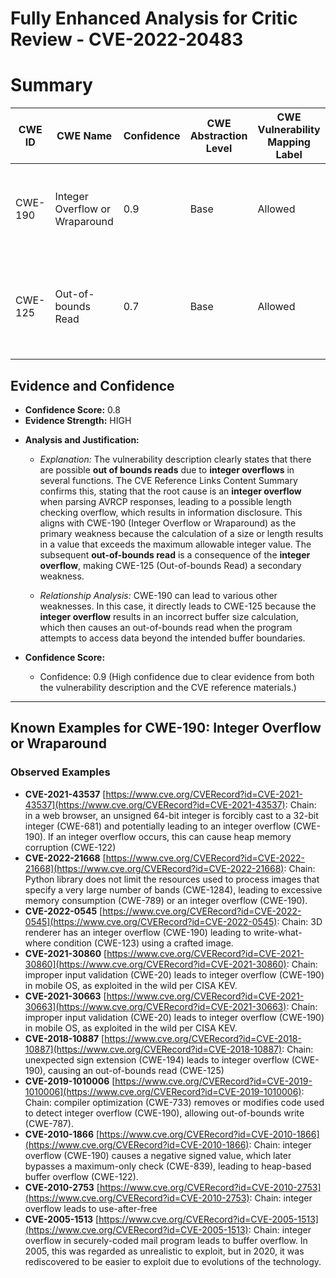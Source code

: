 # Fully Enhanced Analysis for Critic Review - CVE-2022-20483

# Summary
| CWE ID | CWE Name | Confidence | CWE Abstraction Level | CWE Vulnerability Mapping Label | CWE-Vulnerability Mapping Notes |
|---|---|---|---|---|---|
| CWE-190 | Integer Overflow or Wraparound | 0.9 | Base | Allowed | Primary CWE. The **integer overflow** is the root cause of the vulnerability. |
| CWE-125 | Out-of-bounds Read | 0.7 | Base | Allowed | Secondary CWE. The **out-of-bounds read** is a direct consequence of the integer overflow. |

## Evidence and Confidence

*   **Confidence Score:** 0.8
*   **Evidence Strength:** HIGH

- **Analysis and Justification:**  
  - *Explanation:* The vulnerability description clearly states that there are possible **out of bounds reads** due to **integer overflows** in several functions. The CVE Reference Links Content Summary confirms this, stating that the root cause is an **integer overflow** when parsing AVRCP responses, leading to a possible length checking overflow, which results in information disclosure. This aligns with CWE-190 (Integer Overflow or Wraparound) as the primary weakness because the calculation of a size or length results in a value that exceeds the maximum allowable integer value. The subsequent **out-of-bounds read** is a consequence of the **integer overflow**, making CWE-125 (Out-of-bounds Read) a secondary weakness.
  
  - *Relationship Analysis:* CWE-190 can lead to various other weaknesses. In this case, it directly leads to CWE-125 because the **integer overflow** results in an incorrect buffer size calculation, which then causes an out-of-bounds read when the program attempts to access data beyond the intended buffer boundaries.

- **Confidence Score:**  
  - Confidence: 0.9 (High confidence due to clear evidence from both the vulnerability description and the CVE reference materials.)

---



## Known Examples for CWE-190: Integer Overflow or Wraparound
### Observed Examples
- **CVE-2021-43537** [https://www.cve.org/CVERecord?id=CVE-2021-43537](https://www.cve.org/CVERecord?id=CVE-2021-43537): Chain: in a web browser, an unsigned 64-bit integer is forcibly cast to a 32-bit integer (CWE-681) and potentially leading to an integer overflow (CWE-190). If an integer overflow occurs, this can cause heap memory corruption (CWE-122)
- **CVE-2022-21668** [https://www.cve.org/CVERecord?id=CVE-2022-21668](https://www.cve.org/CVERecord?id=CVE-2022-21668): Chain: Python library does not limit the resources used to process images that specify a very large number of bands (CWE-1284), leading to excessive memory consumption (CWE-789) or an integer overflow (CWE-190).
- **CVE-2022-0545** [https://www.cve.org/CVERecord?id=CVE-2022-0545](https://www.cve.org/CVERecord?id=CVE-2022-0545): Chain: 3D renderer has an integer overflow (CWE-190) leading to write-what-where condition (CWE-123) using a crafted image.
- **CVE-2021-30860** [https://www.cve.org/CVERecord?id=CVE-2021-30860](https://www.cve.org/CVERecord?id=CVE-2021-30860): Chain: improper input validation (CWE-20) leads to integer overflow (CWE-190) in mobile OS, as exploited in the wild per CISA KEV.
- **CVE-2021-30663** [https://www.cve.org/CVERecord?id=CVE-2021-30663](https://www.cve.org/CVERecord?id=CVE-2021-30663): Chain: improper input validation (CWE-20) leads to integer overflow (CWE-190) in mobile OS, as exploited in the wild per CISA KEV.
- **CVE-2018-10887** [https://www.cve.org/CVERecord?id=CVE-2018-10887](https://www.cve.org/CVERecord?id=CVE-2018-10887): Chain: unexpected sign extension (CWE-194) leads to integer overflow (CWE-190), causing an out-of-bounds read (CWE-125)
- **CVE-2019-1010006** [https://www.cve.org/CVERecord?id=CVE-2019-1010006](https://www.cve.org/CVERecord?id=CVE-2019-1010006): Chain: compiler optimization (CWE-733) removes or modifies code used to detect integer overflow (CWE-190), allowing out-of-bounds write (CWE-787).
- **CVE-2010-1866** [https://www.cve.org/CVERecord?id=CVE-2010-1866](https://www.cve.org/CVERecord?id=CVE-2010-1866): Chain: integer overflow (CWE-190) causes a negative signed value, which later bypasses a maximum-only check (CWE-839), leading to heap-based buffer overflow (CWE-122).
- **CVE-2010-2753** [https://www.cve.org/CVERecord?id=CVE-2010-2753](https://www.cve.org/CVERecord?id=CVE-2010-2753): Chain: integer overflow leads to use-after-free
- **CVE-2005-1513** [https://www.cve.org/CVERecord?id=CVE-2005-1513](https://www.cve.org/CVERecord?id=CVE-2005-1513): Chain: integer overflow in securely-coded mail program leads to buffer overflow. In 2005, this was regarded as unrealistic to exploit, but in 2020, it was rediscovered to be easier to exploit due to evolutions of the technology.
